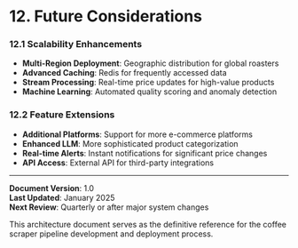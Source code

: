 # 12. Future Considerations

### 12.1 Scalability Enhancements
- **Multi-Region Deployment**: Geographic distribution for global roasters
- **Advanced Caching**: Redis for frequently accessed data
- **Stream Processing**: Real-time price updates for high-value products
- **Machine Learning**: Automated quality scoring and anomaly detection

### 12.2 Feature Extensions
- **Additional Platforms**: Support for more e-commerce platforms
- **Enhanced LLM**: More sophisticated product categorization
- **Real-time Alerts**: Instant notifications for significant price changes
- **API Access**: External API for third-party integrations

---

**Document Version**: 1.0  
**Last Updated**: January 2025  
**Next Review**: Quarterly or after major system changes

This architecture document serves as the definitive reference for the coffee scraper pipeline development and deployment process.
